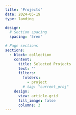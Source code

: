 ```yaml
---
title: 'Projects'
date: 2024-05-19
type: landing

design:
  # Section spacing
  spacing: '5rem'

# Page sections
sections:
  - block: collection
    content:
      title: Selected Projects
      text: ''
      filters:
        folders:
          - project
        # tag: "current_proj"
    design:
      view: article-grid
      fill_image: false
      columns: 3
---
```

